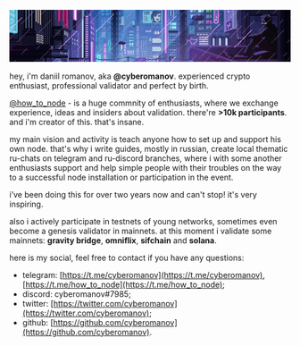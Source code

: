 <p align="center"><img src="./assets/222.gif"/></p>

hey, i'm daniil romanov, aka **@cyberomanov**. experienced crypto enthusiast, professional validator and perfect by birth.

[@how_to_node](https://t.me/how_to_node) - is a huge commnity of enthusiasts, where we exchange experience, ideas and insiders about validation. there're **>10k participants**. and i'm creator of this. that's insane.

my main vision and activity is teach anyone how to set up and support his own node. that's why i write guides, mostly in russian, create local thematic ru-chats on telegram and ru-discord branches, where i with some another enthusiasts support and help simple people with their troubles on the way to a successful node installation or participation in the event.

i’ve been doing this for over two years now and can't stop! it's very inspiring.

also i actively participate in testnets of young networks, sometimes even become a genesis validator in mainnets. at this moment i validate some mainnets: **gravity bridge**, **omniflix**, **sifchain** and **solana**.

here is my social, feel free to contact if you have any questions:

- telegram: [https://t.me/cyberomanov](https://t.me/cyberomanov), [https://t.me/how_to_node](https://t.me/how_to_node);
- discord: cyberomanov#7985;
- twitter: [https://twitter.com/cyberomanov](https://twitter.com/cyberomanov);
- github: [https://github.com/cyberomanov](https://github.com/cyberomanov).

